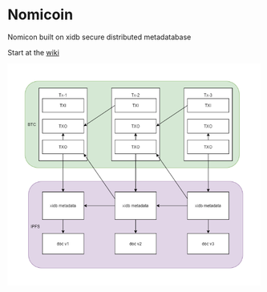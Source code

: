 Nomicoin
========

Nomicon built on xidb secure distributed metadatabase 

Start at the [wiki](https://github.com/Nomicoin/Nomicoin/wiki)

![verified version](./verified-versions.png)

